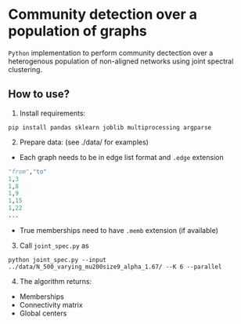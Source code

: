 # Community detection over a population of graphs

`Python` implementation to perform community dectection over a heterogenous population of non-aligned networks using joint spectral clustering.

## How to use?

1) Install requirements:

`pip install pandas sklearn joblib multiprocessing argparse`

2)  Prepare data: (see ./data/ for examples)

 - Each graph needs to be in edge list format and `.edge` extension

 ```Python
 "from","to"
1,3
1,8
1,9
1,15
1,22
...

 ```
 - True memberships need to have `.memb` extension (if available)

3) Call `joint_spec.py` as

`python joint_spec.py --input ../data/N_500_varying_mu200size9_alpha_1.67/ --K 6 --parallel`

4) The algorithm returns: 

- Memberships 
- Connectivity matrix 
- Global centers

